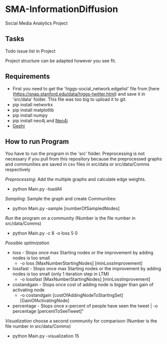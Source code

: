 # SMA-InformationDiffusion
Social Media Analytics Project

## Tasks
Todo issue list in Project

Project structure can be adapted however you see fit. 

## Requirements
* First you need to get the 'higgs-social_network.edgelist' file from [here (https://snap.stanford.edu/data/higgs-twitter.html) and save it in 'src/data' folder. 
This file was too big to upload it to git. 
* pip install networkx 
* pip install matplotlib
* pip install numpy
* pip install neo4j and [Neo4j](https://www.digitalocean.com/community/tutorials/how-to-install-and-configure-neo4j-on-ubuntu-20-04)
* [Gephi](https://gephi.org/users/download/)

## How to run Program
You have to run the program in the 'src' folder. Preprocessing is not necessary if you pull from this repository because the preprocessed graphs and communities are saved in csv files in src/data or src/data/Comms respectively 


*Preprocessing*: Add the multiple graphs and calculate edge weights. 



* python Main.py -loadAll 


*Sampling*: Sample the graph and create Communities: 



* python Main.py -sample [numberOfSampledNodes]


*Run* the program on a community (Number is the file number in src/data/Comms)

* python Main.py -c 8 -o loss 5 0 


*Possible optimization*


* loss - Stops once max Starting nodes or the improvement by adding nodes is too small 
  * -o loss [MaxNumberStartingNodes] [minLossImprovement]
* lossfast - Stops once max Starting nodes or the improvement by adding nodes is too small (only 1 iteration step in LTM) 
  * -o lossfast [MaxNumberStartingNodes] [minLossImprovement]
* costandgain - Stops once cost of adding node is bigger than gain of activating node 
  * -o costandgain [costOfAddingNodeToStartingSet] [GainOfActivatingNode] 
* percentage - Stops once x-percent of people have seen the tweet | -o percentage [percentToSeeTweet]"


*Visualization* choose a second community for comparison (Number is the file number in src/data/Comms)

* python Main.py -visualization 15
